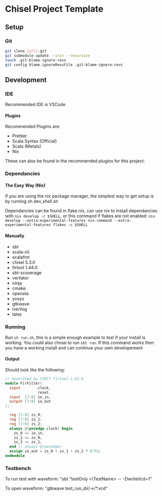 # Chisel Project Template

## Setup

### Git 

```bash
git clone [url].git
git submodule update --init --recursive
touch .git-blame-ignore-revs
git config blame.ignoreRevsFile .git-blame-ignore-revs
``` 

## Development

### IDE

Recommended IDE is VSCode

#### Plugins

Recommended Plugins are:

- Prettier
- Scala Syntax (Official)
- Scala (Metals)
- Nix

These can also be found in the recommended plugins for this project:

### Dependancies

#### The Easy Way (Nix)

If you are using the nix package manager, the simplest way to get setup is by running sh dev_shell.sh

Dependancies can be found in flake.nix, can use nix to install dependancies with `nix develop -c $SHELL`, or this command if flakes are not enabled: `nix develop --extra-experimental-features nix-command --extra-experimental-features flakes -c $SHELL`

#### Manually
- sbt
- scala-cli
- scalafmt
- chisel 5.3.0
- firtool 1.44.0
- sbt-scoverage
- verilator
- ninja
- cmake
- opensta
- yosys
- gtkwave
- iverilog
- latex

### Running

Run `sh run.sh`, this is a simple enough example to test if your install is working. You could also chose to run `sbt run`. If this command works then you have a working install and can continue your own developement

#### Output

Should look like the following:

```verilog
// Generated by CIRCT firtool-1.62.0
module FirFilter(
  input        clock,
               reset,
  input  [7:0] io_in,
  output [7:0] io_out
);

  reg [7:0] zs_0;
  reg [7:0] zs_1;
  reg [7:0] zs_2;
  always @(posedge clock) begin
    zs_0 <= io_in;
    zs_1 <= zs_0;
    zs_2 <= zs_1;
  end // always @(posedge)
  assign io_out = zs_0 + zs_1 + zs_2 * 8'h3;
endmodule
```

### Testbench
To run test with waveform: "sbt "testOnly <\TestName\> -- -DwriteVcd=1"

To open waveform: "gtkwave test_run_dir/->/*.vcd"
